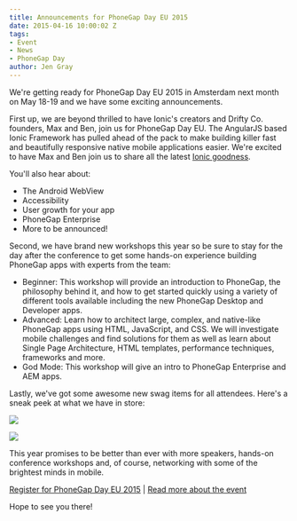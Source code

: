 ```yaml
---
title: Announcements for PhoneGap Day EU 2015
date: 2015-04-16 10:00:02 Z
tags:
- Event
- News
- PhoneGap Day
author: Jen Gray
---
```


We're getting ready for PhoneGap Day EU 2015 in Amsterdam next month on May 18-19 and we have some exciting announcements.

First up, we are beyond thrilled to have Ionic's creators and Drifty Co. founders, Max and Ben, join us for PhoneGap Day EU. The AngularJS based Ionic Framework has pulled ahead of the pack to make building killer fast and beautifully responsive native mobile applications easier. We're excited to have Max and Ben join us to share all the latest [Ionic goodness](http://ionicframework.com/).

You'll also hear about:

- The Android WebView
- Accessibility
- User growth for your app
- PhoneGap Enterprise
- More to be announced!

Second, we have brand new workshops this year so be sure to stay for the day after the conference to get some hands-on experience building PhoneGap apps with experts from the team:

- Beginner: This workshop will provide an introduction to PhoneGap, the philosophy behind it, and how to get started quickly using a variety of different tools available including the new PhoneGap Desktop and Developer apps.
- Advanced: Learn how to architect large, complex, and native-like PhoneGap apps using HTML, JavaScript, and CSS. We will investigate mobile challenges and find solutions for them as well as learn about Single Page Architecture, HTML templates, performance techniques, frameworks and more.
- God Mode: This workshop will give an intro to PhoneGap Enterprise and AEM apps.

Lastly, we've got some awesome new swag items for all attendees. Here's a sneak peek at what we have in store:

![](/blog/uploads/2015-04/powerloader.png)

![](/blog/uploads/2015-04/stickers.png)

This year promises to be better than ever with more speakers, hands-on conference workshops and, of course, networking with some of the brightest minds in mobile.

[Register for PhoneGap Day EU 2015](https://phonegapdayeu.paydro.net/) | [Read more about the event](http://pgday.phonegap.com/eu2015/)

Hope to see you there!
